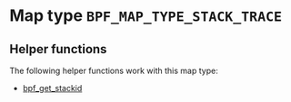 # Map type `BPF_MAP_TYPE_STACK_TRACE`

<!-- TODO -->

## Helper functions

The following helper functions work with this map type:

<!-- DO NOT EDIT MANUALLY -->
<!-- [MAP_HELPER_FUNC_REF] -->
 * [bpf_get_stackid](../helper-function/bpf_get_stackid.md)
<!-- [/MAP_HELPER_FUNC_REF] -->
